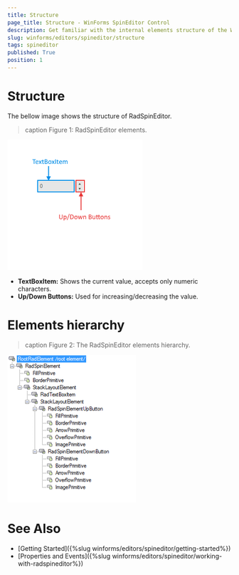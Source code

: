 ```yaml
---
title: Structure
page_title: Structure - WinForms SpinEditor Control
description: Get familiar with the internal elements structure of the WinForms SpinEditor.
slug: winforms/editors/spineditor/structure
tags: spineditor
published: True
position: 1
---
```


# Structure

The bellow image shows the structure of RadSpinEditor.

>caption Figure 1: RadSpinEditor elements.

![spineditor-structure 001](images/spineditor-structure001.png)

* __TextBoxItem:__ Shows the current value, accepts only numeric characters.
* __Up/Down Buttons:__ Used for increasing/decreasing the value.

 
# Elements hierarchy

>caption Figure 2: The RadSpinEditor elements hierarchy.

![spineditor-structure 002](images/spineditor-structure002.png)


# See Also

* [Getting Started]({%slug winforms/editors/spineditor/getting-started%})
* [Properties and Events]({%slug winforms/editors/spineditor/working-with-radspineditor%})